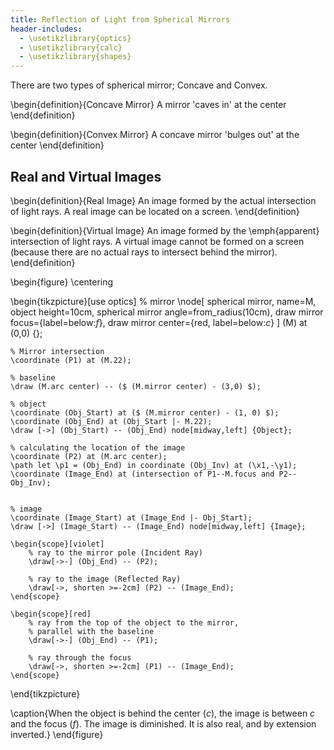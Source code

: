```yaml
---
title: Reflection of Light from Spherical Mirrors
header-includes:
  - \usetikzlibrary{optics}
  - \usetikzlibrary{calc}
  - \usetikzlibrary{shapes}
---
```



There are two types of spherical mirror; Concave and Convex.

\begin{definition}{Concave Mirror}
A mirror 'caves in' at the center
\end{definition}

\begin{definition}{Convex Mirror}
A concave mirror 'bulges out' at the center
\end{definition}

## Real and Virtual Images

\begin{definition}{Real Image}
An image formed by the actual intersection of light rays. A real image can be located on a screen.
\end{definition}

\begin{definition}{Virtual Image}
An image formed by the \emph{apparent} intersection of light rays.
A virtual image cannot be formed on a screen (because there are no actual rays to intersect behind the mirror).
\end{definition}

\begin{figure}
	\centering

\begin{tikzpicture}[use optics]
	% mirror
	\node[
		spherical mirror, 
	  	name=M,  
	  	object height=10cm,
	  	spherical mirror angle=from_radius(10cm),
	  	draw mirror focus={label=below:$f$}, 
	  	draw mirror center={red, label=below:$c$}
	] (M) at (0,0) {};
	
	% Mirror intersection
	\coordinate (P1) at (M.22);

	% baseline
	\draw (M.arc center) -- ($ (M.mirror center) - (3,0) $);
	
	% object
	\coordinate (Obj_Start) at ($ (M.mirror center) - (1, 0) $);
	\coordinate (Obj_End) at (Obj_Start |- M.22);
	\draw [->] (Obj_Start) -- (Obj_End) node[midway,left] {Object};
	
	% calculating the location of the image
	\coordinate (P2) at (M.arc center);
	\path let \p1 = (Obj_End) in coordinate (Obj_Inv) at (\x1,-\y1);
	\coordinate (Image_End) at (intersection of P1--M.focus and P2--Obj_Inv);
	
	
	% image
	\coordinate (Image_Start) at (Image_End |- Obj_Start);
	\draw [->] (Image_Start) -- (Image_End) node[midway,left] {Image};
	
	\begin{scope}[violet]
		% ray to the mirror pole (Incident Ray)
  		\draw[->-] (Obj_End) -- (P2);
		
		% ray to the image (Reflected Ray)
  		\draw[->, shorten >=-2cm] (P2) -- (Image_End);
	\end{scope}
	
	\begin{scope}[red]
		% ray from the top of the object to the mirror, 
		% parallel with the baseline
  		\draw[->-] (Obj_End) -- (P1);
  		
  		% ray through the focus
  		\draw[->, shorten >=-2cm] (P1) -- (Image_End);  		
	\end{scope}
\end{tikzpicture}

  \caption{When the object is behind the center ($c$), the image is between $c$ and the focus ($f$). The image is diminished. It is also real, and by extension inverted.}
\end{figure}